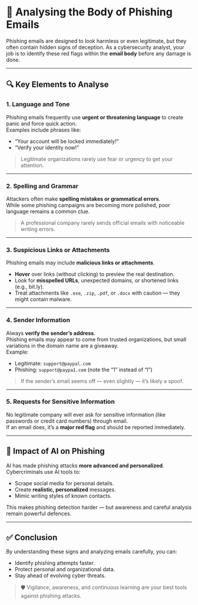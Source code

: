 # 🧩 Analysing the Body of Phishing Emails

Phishing emails are designed to look harmless or even legitimate, but they often contain hidden signs of deception. As a cybersecurity analyst, your job is to identify these red flags within the **email body** before any damage is done.

---

## 🔍 Key Elements to Analyse

### 1. Language and Tone
Phishing emails frequently use **urgent or threatening language** to create panic and force quick action.  
Examples include phrases like:
- “Your account will be locked immediately!”
- “Verify your identity now!”

> Legitimate organizations rarely use fear or urgency to get your attention.

---

### 2. Spelling and Grammar
Attackers often make **spelling mistakes or grammatical errors**.  
While some phishing campaigns are becoming more polished, poor language remains a common clue.  
> A professional company rarely sends official emails with noticeable writing errors.

---

### 3. Suspicious Links or Attachments
Phishing emails may include **malicious links or attachments**.  
- **Hover** over links (without clicking) to preview the real destination.  
- Look for **misspelled URLs**, unexpected domains, or shortened links (e.g., bit.ly).  
- Treat attachments like `.exe`, `.zip`, `.pdf`, or `.docx` with caution — they might contain malware.

---

### 4. Sender Information
Always **verify the sender’s address**.  
Phishing emails may appear to come from trusted organizations, but small variations in the domain name are a giveaway.  
Example:
- Legitimate: `support@paypal.com`
- Phishing: `support@paypa1.com` (note the “1” instead of “l”)

> If the sender’s email seems off — even slightly — it’s likely a spoof.

---

### 5. Requests for Sensitive Information
No legitimate company will ever ask for sensitive information (like passwords or credit card numbers) through email.  
If an email does, it’s a **major red flag** and should be reported immediately.

---

## 🤖 Impact of AI on Phishing

AI has made phishing attacks **more advanced and personalized**.  
Cybercriminals use AI tools to:
- Scrape social media for personal details.
- Create **realistic, personalized** messages.
- Mimic writing styles of known contacts.

This makes phishing detection harder — but awareness and careful analysis remain powerful defences.

---

## ✅ Conclusion

By understanding these signs and analyzing emails carefully, you can:
- Identify phishing attempts faster.
- Protect personal and organizational data.
- Stay ahead of evolving cyber threats.

> 🛡️ Vigilance, awareness, and continuous learning are your best tools against phishing attacks.
